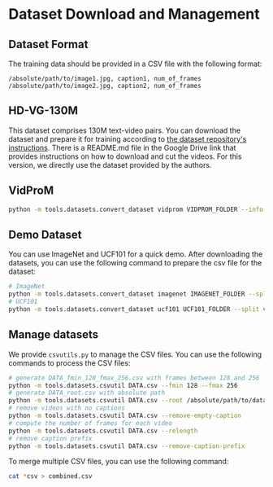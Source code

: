 # Dataset Download and Management

## Dataset Format

The training data should be provided in a CSV file with the following format:

```csv
/absolute/path/to/image1.jpg, caption1, num_of_frames
/absolute/path/to/image2.jpg, caption2, num_of_frames
```

## HD-VG-130M

This dataset comprises 130M text-video pairs. You can download the dataset and prepare it for training according to [the dataset repository's instructions](https://github.com/daooshee/HD-VG-130M). There is a README.md file in the Google Drive link that provides instructions on how to download and cut the videos. For this version, we directly use the dataset provided by the authors.

## VidProM

```bash
python -m tools.datasets.convert_dataset vidprom VIDPROM_FOLDER --info VidProM_semantic_unique.csv
```

## Demo Dataset

You can use ImageNet and UCF101 for a quick demo. After downloading the datasets, you can use the following command to prepare the csv file for the dataset:

```bash
# ImageNet
python -m tools.datasets.convert_dataset imagenet IMAGENET_FOLDER --split train
# UCF101
python -m tools.datasets.convert_dataset ucf101 UCF101_FOLDER --split videos
```

## Manage datasets

We provide `csvutils.py` to manage the CSV files. You can use the following commands to process the CSV files:

```bash
# generate DATA_fmin_128_fmax_256.csv with frames between 128 and 256
python -m tools.datasets.csvutil DATA.csv --fmin 128 --fmax 256
# generate DATA_root.csv with absolute path
python -m tools.datasets.csvutil DATA.csv --root /absolute/path/to/dataset
# remove videos with no captions
python -m tools.datasets.csvutil DATA.csv --remove-empty-caption
# compute the number of frames for each video
python -m tools.datasets.csvutil DATA.csv --relength
# remove caption prefix
python -m tools.datasets.csvutil DATA.csv --remove-caption-prefix
```

To merge multiple CSV files, you can use the following command:

```bash
cat *csv > combined.csv
```
